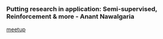 ### Putting research in application: Semi-supervised, Reinforcement & more - Anant Nawalgaria

[meetup](https://www.meetup.com/hacking-machine-learning/events/286684261/)